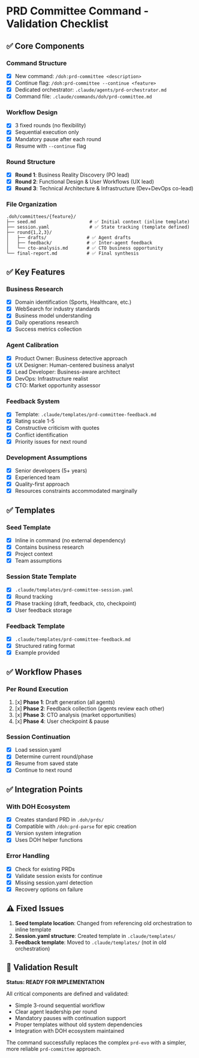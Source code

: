 # PRD Committee Command - Validation Checklist

## ✅ Core Components

### Command Structure
- [x] New command: `/doh:prd-committee <description>`
- [x] Continue flag: `/doh:prd-committee --continue <feature>`
- [x] Dedicated orchestrator: `.claude/agents/prd-orchestrator.md`
- [x] Command file: `.claude/commands/doh/prd-committee.md`

### Workflow Design
- [x] 3 fixed rounds (no flexibility)
- [x] Sequential execution only
- [x] Mandatory pause after each round
- [x] Resume with `--continue` flag

### Round Structure
- [x] **Round 1**: Business Reality Discovery (PO lead)
- [x] **Round 2**: Functional Design & User Workflows (UX lead)
- [x] **Round 3**: Technical Architecture & Infrastructure (Dev+DevOps co-lead)

### File Organization
```
.doh/committees/{feature}/
├── seed.md                    # ✅ Initial context (inline template)
├── session.yaml               # ✅ State tracking (template defined)
├── round{1,2,3}/
│   ├── drafts/               # ✅ Agent drafts
│   ├── feedback/             # ✅ Inter-agent feedback
│   └── cto-analysis.md       # ✅ CTO business opportunity
└── final-report.md           # ✅ Final synthesis
```

## ✅ Key Features

### Business Research
- [x] Domain identification (Sports, Healthcare, etc.)
- [x] WebSearch for industry standards
- [x] Business model understanding
- [x] Daily operations research
- [x] Success metrics collection

### Agent Calibration
- [x] Product Owner: Business detective approach
- [x] UX Designer: Human-centered business analyst
- [x] Lead Developer: Business-aware architect
- [x] DevOps: Infrastructure realist
- [x] CTO: Market opportunity assessor

### Feedback System
- [x] Template: `.claude/templates/prd-committee-feedback.md`
- [x] Rating scale 1-5
- [x] Constructive criticism with quotes
- [x] Conflict identification
- [x] Priority issues for next round

### Development Assumptions
- [x] Senior developers (5+ years)
- [x] Experienced team
- [x] Quality-first approach
- [x] Resources constraints accommodated marginally

## ✅ Templates

### Seed Template
- [x] Inline in command (no external dependency)
- [x] Contains business research
- [x] Project context
- [x] Team assumptions

### Session State Template
- [x] `.claude/templates/prd-committee-session.yaml`
- [x] Round tracking
- [x] Phase tracking (draft, feedback, cto, checkpoint)
- [x] User feedback storage

### Feedback Template
- [x] `.claude/templates/prd-committee-feedback.md`
- [x] Structured rating format
- [x] Example provided

## ✅ Workflow Phases

### Per Round Execution
1. [x] **Phase 1**: Draft generation (all agents)
2. [x] **Phase 2**: Feedback collection (agents review each other)
3. [x] **Phase 3**: CTO analysis (market opportunities)
4. [x] **Phase 4**: User checkpoint & pause

### Session Continuation
- [x] Load session.yaml
- [x] Determine current round/phase
- [x] Resume from saved state
- [x] Continue to next round

## ✅ Integration Points

### With DOH Ecosystem
- [x] Creates standard PRD in `.doh/prds/`
- [x] Compatible with `/doh:prd-parse` for epic creation
- [x] Version system integration
- [x] Uses DOH helper functions

### Error Handling
- [x] Check for existing PRDs
- [x] Validate session exists for continue
- [x] Missing session.yaml detection
- [x] Recovery options on failure

## ⚠️ Fixed Issues

1. **Seed template location**: Changed from referencing old orchestration to inline template
2. **Session.yaml structure**: Created template in `.claude/templates/`
3. **Feedback template**: Moved to `.claude/templates/` (not in old orchestration)

## 🎯 Validation Result

**Status: READY FOR IMPLEMENTATION**

All critical components are defined and validated:
- Simple 3-round sequential workflow
- Clear agent leadership per round
- Mandatory pauses with continuation support
- Proper templates without old system dependencies
- Integration with DOH ecosystem maintained

The command successfully replaces the complex `prd-evo` with a simpler, more reliable `prd-committee` approach.